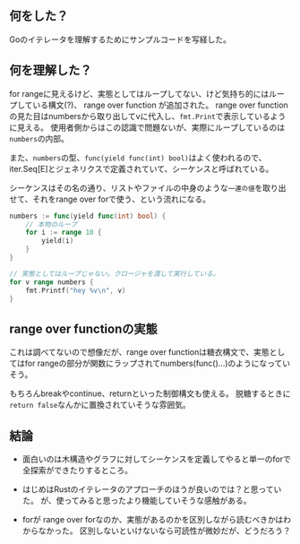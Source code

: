 ## 何をした？
Goのイテレータを理解するためにサンプルコードを写経した。

## 何を理解した？
for rangeに見えるけど、実態としてはループしてない、けど気持ち的にはループしている構文(?)、 range over function が追加された。
range over functionの見た目はnumbersから取り出してvに代入し、`fmt.Print`で表示しているように見える。
使用者側からはこの認識で問題ないが、実際にループしているのは`numbers`の内部。

また、`numbers`の型、`func(yield func(int) bool)`はよく使われるので、iter.Seq[E]とジェネリクスで定義されていて、シーケンスと呼ばれている。

シーケンスはその名の通り、リストやファイルの中身のような`一連の値`を取り出せて、それをrange over forで使う、という流れになる。

```go
numbers := func(yield func(int) bool) {
    // 本物のループ
    for i := range 10 {
        yield(i)
    }
}

// 実態としてはループじゃない。クロージャを渡して実行している。
for v range numbers {
    fmt.Printf("hey %v\n", v)
}
```

## range over functionの実態
これは調べてないので想像だが、range over functionは糖衣構文で、実態としてはfor rangeの部分が関数にラップされてnumbers(func()...)のようになっていそう。

もちろんbreakやcontinue、returnといった制御構文も使える。
脱糖するときに`return false`なんかに置換されていそうな雰囲気。

## 結論
* 面白いのは木構造やグラフに対してシーケンスを定義してやると単一のforで全探索ができたりするところ。
* はじめはRustのイテレータのアプローチのほうが良いのでは？と思っていた。
が、使ってみると思ったより機能していそうな感触がある。

* forが range over forなのか、実態があるのかを区別しながら読むべきかはわからなかった。
区別しないといけないなら可読性が微妙だが、どうだろう？
